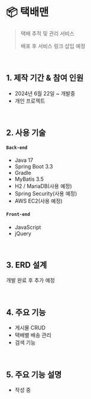 # :package: 택배맨

>택배 추적 및 관리 서비스
>
>배포 후 서비스 링크 삽입 예정

</br>

## 1. 제작 기간 & 참여 인원

- 2024년 6월 22일 ~ 개발중
- 개인 프로젝트

</br>

## 2. 사용 기술

#### `Back-end`

  - Java 17
  - Spring Boot 3.3
  - Gradle
  - MyBatis 3.5
  - H2 / MariaDB(사용 예정)
  - Spring Security(사용 예정)
  - AWS EC2(사용 예정)

#### `Front-end`

  - JavaScript
  - jQuery
  
  </br>

## 3. ERD 설계

개발 완료 후 추가 예정

</br>

## 4. 주요 기능

* 게시물 CRUD
* 택배별 배송 관리
* 검색 기능

</br>

## 5. 주요 기능 설명

* 작성 중
